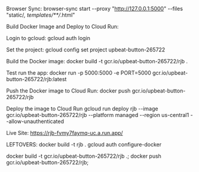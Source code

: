 


Browser Sync:
browser-sync start --proxy "http://127.0.0.1:5000" --files "static/*, templates/**/*.html"

Build Docker Image and Deploy to Cloud Run:

Login to gcloud:
gcloud auth login

Set the project: 
gcloud config set project upbeat-button-265722

Build the Docker image: 
docker build -t gcr.io/upbeat-button-265722/rjb .

Test run the app: 
docker run -p 5000:5000 -e PORT=5000 gcr.io/upbeat-button-265722/rjb:latest

Push the Docker image to Cloud Run: 
docker push gcr.io/upbeat-button-265722/rjb

Deploy the image to Cloud Run
gcloud run deploy rjb --image gcr.io/upbeat-button-265722/rjb --platform managed --region us-central1 --allow-unauthenticated

Live Site: 
https://rjb-fvmy7faymq-uc.a.run.app/

LEFTOVERS:
docker build -t rjb .
gcloud auth configure-docker



docker build -t gcr.io/upbeat-button-265722/rjb .; docker push gcr.io/upbeat-button-265722/rjb; 